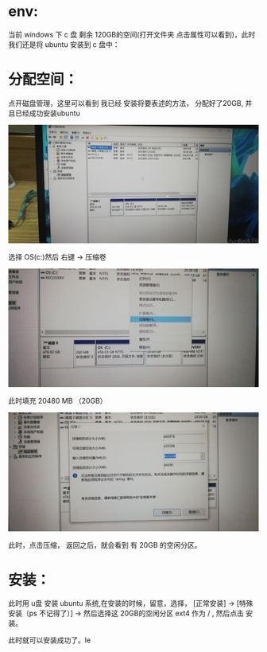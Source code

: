 # env:

当前 windows 下 c 盘 剩余 120GB的空间(打开文件夹 点击属性可以看到)，此时我们还是将 ubuntu 安装到 c 盘中：

# 分配空间：

点开磁盘管理，这里可以看到 我已经 安装将要表述的方法， 分配好了20GB, 并且已经成功安装ubuntu

![](07.在windows下安装ubuntu.assets/webwxgetmsgimg.jpeg)

选择 OS(c:)然后 右键 -> 压缩卷

![](07.在windows下安装ubuntu.assets/webwxgetmsgimg-1574418483532.jpeg)

此时填充 20480 MB （20GB）

![](07.在windows下安装ubuntu.assets/webwxgetmsgimg-1574418554625.jpeg)

此时，点击压缩，  返回之后，就会看到 有 20GB 的空闲分区。

# 安装：

此时用 u盘 安装 ubuntu 系统,在安装的时候，留意，选择， [正常安装] -> [特殊安装（ps 不记得了）] -> 然后选择这 20GB的空闲分区   ext4   作为 /     , 然后点击 安装。

此时就可以安装成功了。le

  